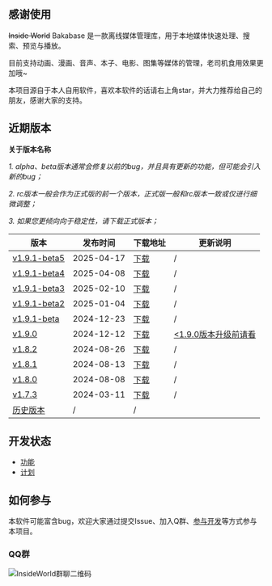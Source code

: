 ## 感谢使用

~~Inside World~~ Bakabase 是一款离线媒体管理库，用于本地媒体快速处理、搜索、预览与播放。

目前支持动画、漫画、音声、本子、电影、图集等媒体的管理，老司机食用效果更加哦~

本项目源自于本人自用软件，喜欢本软件的话请右上角star，并大力推荐给自己的朋友，感谢大家的支持。


## 近期版本

**关于版本名称**

*1. alpha、beta版本通常会修复以前的bug，并且具有更新的功能，但可能会引入新的bug；*

*2. rc版本一般会作为正式版的前一个版本，正式版一般和rc版本一致或仅进行细微调整；*

*3. 如果您更倾向向于稳定性，请下载正式版本；*


| 版本 | 发布时间 | 下载地址 | 更新说明 |
| ------------- | ------------- | ------------- | ------------- |
| [v1.9.1-beta5](./CHANGELOG.md) | 2025-04-17 | [下载](https://cdn-public.anobaka.com/app/bakabase/inside-world/1.9.1-beta5/installer/Bakabase.zip) | / |
| [v1.9.1-beta4](./CHANGELOG.md) | 2025-04-08 | [下载](https://cdn-public.anobaka.com/app/bakabase/inside-world/1.9.1-beta4/installer/Bakabase.zip) | / |
| [v1.9.1-beta3](./CHANGELOG.md) | 2025-02-10 | [下载](https://cdn-public.anobaka.com/app/bakabase/inside-world/1.9.1-beta3/installer/Bakabase.zip) | / |
| [v1.9.1-beta2](./CHANGELOG.md) | 2025-01-04 | [下载](https://cdn-public.anobaka.com/app/bakabase/inside-world/1.9.1-beta2/installer/Bakabase.zip) | / |
| [v1.9.1-beta](./CHANGELOG.md) | 2024-12-23 | [下载](https://cdn-public.anobaka.com/app/bakabase/inside-world/1.9.1-beta/installer/Bakabase.zip) | / |
| [v1.9.0](./CHANGELOG.md) | 2024-12-12 | [下载](https://cdn-public.anobaka.com/app/bakabase/inside-world/1.9.0/installer/Bakabase.zip) | [<1.9.0版本升级前请看](/guide/v190/v1.9.0) |
| [v1.8.2](./CHANGELOG.md) | 2024-08-26 | [下载](https://cdn-public.anobaka.com/app/bakabase/inside-world/1.8.2/installer/Bakabase.InsideWorld.zip) | / |
| [v1.8.1](./CHANGELOG.md) | 2024-08-13 | [下载](https://cdn-public.anobaka.com/app/bakabase/inside-world/1.8.1/installer/Bakabase.InsideWorld.zip) | / |
| [v1.8.0](./CHANGELOG.md) | 2024-08-08 | [下载](https://cdn-public.anobaka.com/app/bakabase/inside-world/1.8.0/installer/Bakabase.InsideWorld.zip) | / |
| [v1.7.3](./CHANGELOG.md) | 2024-03-11 | [下载](https://cdn-public.anobaka.com/app/bakabase/inside-world/1.7.3/installer/Bakabase.InsideWorld.zip) | / |
| [历史版本](https://github.com/anobaka/InsideWorld/releases) | / | / |

## 开发状态

+ [功能](https://github.com/Bakabase/InsideWorld/milestones)
+ [计划](https://github.com/users/anobaka/projects/3)

## 如何参与

本软件可能富含bug，欢迎大家通过提交Issue、加入Q群、[参与开发](/dev/dev)等方式参与本项目。

### QQ群

![InsideWorld群聊二维码](https://user-images.githubusercontent.com/2888789/146117768-7d92af78-37ca-426e-a820-97b896b591eb.png)